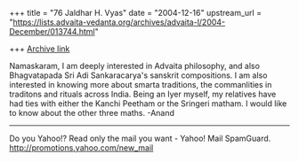 +++
title = "76 Jaldhar H. Vyas"
date = "2004-12-16"
upstream_url = "https://lists.advaita-vedanta.org/archives/advaita-l/2004-December/013744.html"

+++
[Archive link](https://lists.advaita-vedanta.org/archives/advaita-l/2004-December/013744.html)

Namaskaram,
I am deeply interested in Advaita philosophy, and also
Bhagvatapada Sri Adi Sankaracarya's sanskrit
compositions. I am also interested in knowing more
about smarta traditions, the commanlities in traditons
and rituals across India. Being an Iyer myself, my
relatives have had ties with either the Kanchi Peetham
or the Sringeri matham. I would like to know about the
other three maths.
-Anand





















__________________________________
Do you Yahoo!?
Read only the mail you want - Yahoo! Mail SpamGuard.
http://promotions.yahoo.com/new_mail

